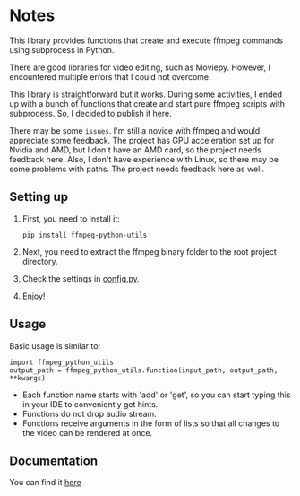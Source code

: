 # Notes
This library provides functions that create and execute ffmpeg commands using subprocess in Python.

There are good libraries for video editing, such as Moviepy. However, I encountered multiple errors that I could not overcome. 

This library is straightforward but it works. During some activities, I ended up with a bunch of functions that create and start pure ffmpeg scripts with subprocess. So, I decided to publish it here. 

There may be some ```issues```. I'm still a novice with ffmpeg and would appreciate some feedback. The project has GPU acceleration set up for Nvidia and AMD, but I don't have an AMD card, so the project needs feedback here. Also, I don't have experience with Linux, so there may be some problems with paths. The project needs feedback here as well.

## Setting up
1) First, you need to install it:

   ```
   pip install ffmpeg-python-utils
   ```

2) Next, you need to extract the ffmpeg binary folder to the root project directory.

3) Check the settings in [config.py](https://lionelcrowl.github.io/ffmpeg-python-utils/configuration/).

4) Enjoy!

## Usage
Basic usage is similar to:
```
import ffmpeg_python_utils
output_path = ffmpeg_python_utils.function(input_path, output_path, **kwargs)
```

* Each function name starts with 'add' or 'get', so you can start typing this in your IDE to conveniently get hints.
* Functions do not drop audio stream.
* Functions receive arguments in the form of lists so that all changes to the video can be rendered at once.

## Documentation

You can find it [here](https://lionelcrowl.github.io/ffmpeg-python-utils/)